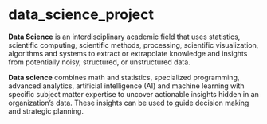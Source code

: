 # data_science_project
**Data Science** is an interdisciplinary academic field that uses statistics, scientific computing, scientific methods, processing, scientific visualization, algorithms and systems to extract or extrapolate knowledge and insights from potentially noisy, structured, or unstructured data.

**Data science** combines math and statistics, specialized programming, advanced analytics, artificial intelligence (AI) and machine learning with specific subject matter expertise to uncover actionable insights hidden in an organization’s data. These insights can be used to guide decision making and strategic planning.


